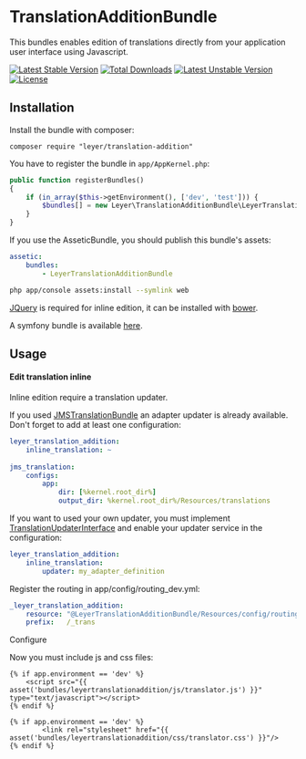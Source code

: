 TranslationAdditionBundle
=========================

This bundles enables edition of translations directly from your application user interface using Javascript.

[![Latest Stable Version](https://poser.pugx.org/leyer/translation-addition/v/stable.svg)](https://packagist.org/packages/leyer/translation-addition) [![Total Downloads](https://poser.pugx.org/leyer/translation-addition/downloads.svg)](https://packagist.org/packages/leyer/translation-addition) [![Latest Unstable Version](https://poser.pugx.org/leyer/translation-addition/v/unstable.svg)](https://packagist.org/packages/leyer/translation-addition) [![License](https://poser.pugx.org/leyer/translation-addition/license.svg)](https://packagist.org/packages/leyer/translation-addition)


Installation
------------

Install the bundle with composer:

    composer require "leyer/translation-addition"

You have to register the  bundle in `app/AppKernel.php`:

``` php
public function registerBundles()
{
    if (in_array($this->getEnvironment(), ['dev', 'test'])) {
        $bundles[] = new Leyer\TranslationAdditionBundle\LeyerTranslationAdditionBundle();
    }
}
```

If you use the AsseticBundle, you should publish this bundle's assets:

``` yaml
assetic:
    bundles:
        - LeyerTranslationAdditionBundle
```

``` bash
php app/console assets:install --symlink web
```
    
[JQuery](https://github.com/jquery/jquery) is required for inline edition, it can be installed with [bower](http://bower.io/).

A symfony bundle is available [here](https://github.com/Spea/SpBowerBundle).
    
Usage
------------
#### Edit translation inline

Inline edition require a translation updater.

If you used [JMSTranslationBundle](https://github.com/schmittjoh/JMSTranslationBundle) an adapter updater is already available. Don't forget to add at least one configuration:

``` yaml
leyer_translation_addition:
    inline_translation: ~
    
jms_translation:
    configs:
        app:
            dir: [%kernel.root_dir%]
            output_dir: %kernel.root_dir%/Resources/translations
```

If you want to used your own updater, you must implement [TranslationUpdaterInterface](https://github.com/adrienrusso/TranslationAdditionBundle/blob/master/Model/TranslationUpdaterInterface.php) and enable your updater service in the configuration:

``` yaml
leyer_translation_addition:
    inline_translation:
        updater: my_adapter_definition
```

Register the routing in app/config/routing_dev.yml:

``` yaml
_leyer_translation_addition:
    resource: "@LeyerTranslationAdditionBundle/Resources/config/routing.yml"
    prefix:   /_trans
```

Configure 

Now you must include js and css files:

``` twig
{% if app.environment == 'dev' %}
    <script src="{{ asset('bundles/leyertranslationaddition/js/translator.js') }}" type="text/javascript"></script>
{% endif %}
```

``` twig
{% if app.environment == 'dev' %}
        <link rel="stylesheet" href="{{ asset('bundles/leyertranslationaddition/css/translator.css') }}"/>
{% endif %}
```
